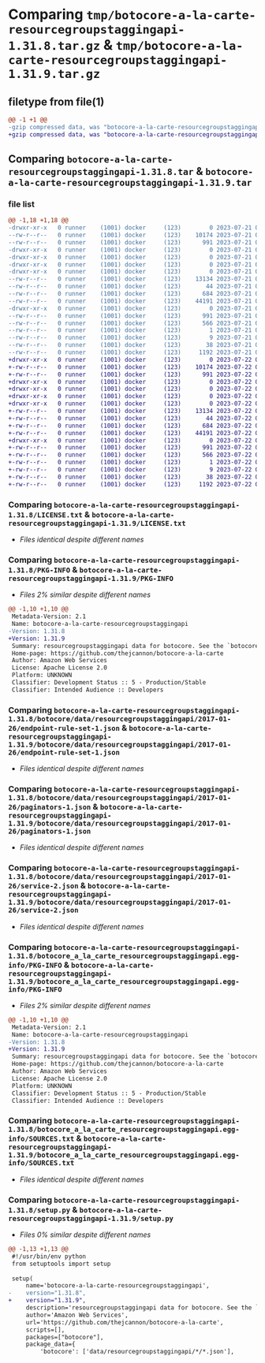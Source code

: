 # Comparing `tmp/botocore-a-la-carte-resourcegroupstaggingapi-1.31.8.tar.gz` & `tmp/botocore-a-la-carte-resourcegroupstaggingapi-1.31.9.tar.gz`

## filetype from file(1)

```diff
@@ -1 +1 @@
-gzip compressed data, was "botocore-a-la-carte-resourcegroupstaggingapi-1.31.8.tar", last modified: Fri Jul 21 01:21:50 2023, max compression
+gzip compressed data, was "botocore-a-la-carte-resourcegroupstaggingapi-1.31.9.tar", last modified: Sat Jul 22 01:20:51 2023, max compression
```

## Comparing `botocore-a-la-carte-resourcegroupstaggingapi-1.31.8.tar` & `botocore-a-la-carte-resourcegroupstaggingapi-1.31.9.tar`

### file list

```diff
@@ -1,18 +1,18 @@
-drwxr-xr-x   0 runner    (1001) docker     (123)        0 2023-07-21 01:21:50.475466 botocore-a-la-carte-resourcegroupstaggingapi-1.31.8/
--rw-r--r--   0 runner    (1001) docker     (123)    10174 2023-07-21 01:21:50.000000 botocore-a-la-carte-resourcegroupstaggingapi-1.31.8/LICENSE.txt
--rw-r--r--   0 runner    (1001) docker     (123)      991 2023-07-21 01:21:50.475466 botocore-a-la-carte-resourcegroupstaggingapi-1.31.8/PKG-INFO
-drwxr-xr-x   0 runner    (1001) docker     (123)        0 2023-07-21 01:21:50.475466 botocore-a-la-carte-resourcegroupstaggingapi-1.31.8/botocore/
-drwxr-xr-x   0 runner    (1001) docker     (123)        0 2023-07-21 01:21:50.475466 botocore-a-la-carte-resourcegroupstaggingapi-1.31.8/botocore/data/
-drwxr-xr-x   0 runner    (1001) docker     (123)        0 2023-07-21 01:21:50.475466 botocore-a-la-carte-resourcegroupstaggingapi-1.31.8/botocore/data/resourcegroupstaggingapi/
-drwxr-xr-x   0 runner    (1001) docker     (123)        0 2023-07-21 01:21:50.475466 botocore-a-la-carte-resourcegroupstaggingapi-1.31.8/botocore/data/resourcegroupstaggingapi/2017-01-26/
--rw-r--r--   0 runner    (1001) docker     (123)    13134 2023-07-21 01:21:06.000000 botocore-a-la-carte-resourcegroupstaggingapi-1.31.8/botocore/data/resourcegroupstaggingapi/2017-01-26/endpoint-rule-set-1.json
--rw-r--r--   0 runner    (1001) docker     (123)       44 2023-07-21 01:21:06.000000 botocore-a-la-carte-resourcegroupstaggingapi-1.31.8/botocore/data/resourcegroupstaggingapi/2017-01-26/examples-1.json
--rw-r--r--   0 runner    (1001) docker     (123)      684 2023-07-21 01:21:06.000000 botocore-a-la-carte-resourcegroupstaggingapi-1.31.8/botocore/data/resourcegroupstaggingapi/2017-01-26/paginators-1.json
--rw-r--r--   0 runner    (1001) docker     (123)    44191 2023-07-21 01:21:06.000000 botocore-a-la-carte-resourcegroupstaggingapi-1.31.8/botocore/data/resourcegroupstaggingapi/2017-01-26/service-2.json
-drwxr-xr-x   0 runner    (1001) docker     (123)        0 2023-07-21 01:21:50.475466 botocore-a-la-carte-resourcegroupstaggingapi-1.31.8/botocore_a_la_carte_resourcegroupstaggingapi.egg-info/
--rw-r--r--   0 runner    (1001) docker     (123)      991 2023-07-21 01:21:50.000000 botocore-a-la-carte-resourcegroupstaggingapi-1.31.8/botocore_a_la_carte_resourcegroupstaggingapi.egg-info/PKG-INFO
--rw-r--r--   0 runner    (1001) docker     (123)      566 2023-07-21 01:21:50.000000 botocore-a-la-carte-resourcegroupstaggingapi-1.31.8/botocore_a_la_carte_resourcegroupstaggingapi.egg-info/SOURCES.txt
--rw-r--r--   0 runner    (1001) docker     (123)        1 2023-07-21 01:21:50.000000 botocore-a-la-carte-resourcegroupstaggingapi-1.31.8/botocore_a_la_carte_resourcegroupstaggingapi.egg-info/dependency_links.txt
--rw-r--r--   0 runner    (1001) docker     (123)        9 2023-07-21 01:21:50.000000 botocore-a-la-carte-resourcegroupstaggingapi-1.31.8/botocore_a_la_carte_resourcegroupstaggingapi.egg-info/top_level.txt
--rw-r--r--   0 runner    (1001) docker     (123)       38 2023-07-21 01:21:50.475466 botocore-a-la-carte-resourcegroupstaggingapi-1.31.8/setup.cfg
--rw-r--r--   0 runner    (1001) docker     (123)     1192 2023-07-21 01:21:50.000000 botocore-a-la-carte-resourcegroupstaggingapi-1.31.8/setup.py
+drwxr-xr-x   0 runner    (1001) docker     (123)        0 2023-07-22 01:20:51.585328 botocore-a-la-carte-resourcegroupstaggingapi-1.31.9/
+-rw-r--r--   0 runner    (1001) docker     (123)    10174 2023-07-22 01:20:51.000000 botocore-a-la-carte-resourcegroupstaggingapi-1.31.9/LICENSE.txt
+-rw-r--r--   0 runner    (1001) docker     (123)      991 2023-07-22 01:20:51.585328 botocore-a-la-carte-resourcegroupstaggingapi-1.31.9/PKG-INFO
+drwxr-xr-x   0 runner    (1001) docker     (123)        0 2023-07-22 01:20:51.585328 botocore-a-la-carte-resourcegroupstaggingapi-1.31.9/botocore/
+drwxr-xr-x   0 runner    (1001) docker     (123)        0 2023-07-22 01:20:51.585328 botocore-a-la-carte-resourcegroupstaggingapi-1.31.9/botocore/data/
+drwxr-xr-x   0 runner    (1001) docker     (123)        0 2023-07-22 01:20:51.585328 botocore-a-la-carte-resourcegroupstaggingapi-1.31.9/botocore/data/resourcegroupstaggingapi/
+drwxr-xr-x   0 runner    (1001) docker     (123)        0 2023-07-22 01:20:51.585328 botocore-a-la-carte-resourcegroupstaggingapi-1.31.9/botocore/data/resourcegroupstaggingapi/2017-01-26/
+-rw-r--r--   0 runner    (1001) docker     (123)    13134 2023-07-22 01:20:09.000000 botocore-a-la-carte-resourcegroupstaggingapi-1.31.9/botocore/data/resourcegroupstaggingapi/2017-01-26/endpoint-rule-set-1.json
+-rw-r--r--   0 runner    (1001) docker     (123)       44 2023-07-22 01:20:09.000000 botocore-a-la-carte-resourcegroupstaggingapi-1.31.9/botocore/data/resourcegroupstaggingapi/2017-01-26/examples-1.json
+-rw-r--r--   0 runner    (1001) docker     (123)      684 2023-07-22 01:20:09.000000 botocore-a-la-carte-resourcegroupstaggingapi-1.31.9/botocore/data/resourcegroupstaggingapi/2017-01-26/paginators-1.json
+-rw-r--r--   0 runner    (1001) docker     (123)    44191 2023-07-22 01:20:09.000000 botocore-a-la-carte-resourcegroupstaggingapi-1.31.9/botocore/data/resourcegroupstaggingapi/2017-01-26/service-2.json
+drwxr-xr-x   0 runner    (1001) docker     (123)        0 2023-07-22 01:20:51.585328 botocore-a-la-carte-resourcegroupstaggingapi-1.31.9/botocore_a_la_carte_resourcegroupstaggingapi.egg-info/
+-rw-r--r--   0 runner    (1001) docker     (123)      991 2023-07-22 01:20:51.000000 botocore-a-la-carte-resourcegroupstaggingapi-1.31.9/botocore_a_la_carte_resourcegroupstaggingapi.egg-info/PKG-INFO
+-rw-r--r--   0 runner    (1001) docker     (123)      566 2023-07-22 01:20:51.000000 botocore-a-la-carte-resourcegroupstaggingapi-1.31.9/botocore_a_la_carte_resourcegroupstaggingapi.egg-info/SOURCES.txt
+-rw-r--r--   0 runner    (1001) docker     (123)        1 2023-07-22 01:20:51.000000 botocore-a-la-carte-resourcegroupstaggingapi-1.31.9/botocore_a_la_carte_resourcegroupstaggingapi.egg-info/dependency_links.txt
+-rw-r--r--   0 runner    (1001) docker     (123)        9 2023-07-22 01:20:51.000000 botocore-a-la-carte-resourcegroupstaggingapi-1.31.9/botocore_a_la_carte_resourcegroupstaggingapi.egg-info/top_level.txt
+-rw-r--r--   0 runner    (1001) docker     (123)       38 2023-07-22 01:20:51.585328 botocore-a-la-carte-resourcegroupstaggingapi-1.31.9/setup.cfg
+-rw-r--r--   0 runner    (1001) docker     (123)     1192 2023-07-22 01:20:51.000000 botocore-a-la-carte-resourcegroupstaggingapi-1.31.9/setup.py
```

### Comparing `botocore-a-la-carte-resourcegroupstaggingapi-1.31.8/LICENSE.txt` & `botocore-a-la-carte-resourcegroupstaggingapi-1.31.9/LICENSE.txt`

 * *Files identical despite different names*

### Comparing `botocore-a-la-carte-resourcegroupstaggingapi-1.31.8/PKG-INFO` & `botocore-a-la-carte-resourcegroupstaggingapi-1.31.9/PKG-INFO`

 * *Files 2% similar despite different names*

```diff
@@ -1,10 +1,10 @@
 Metadata-Version: 2.1
 Name: botocore-a-la-carte-resourcegroupstaggingapi
-Version: 1.31.8
+Version: 1.31.9
 Summary: resourcegroupstaggingapi data for botocore. See the `botocore-a-la-carte` package for more info.
 Home-page: https://github.com/thejcannon/botocore-a-la-carte
 Author: Amazon Web Services
 License: Apache License 2.0
 Platform: UNKNOWN
 Classifier: Development Status :: 5 - Production/Stable
 Classifier: Intended Audience :: Developers
```

### Comparing `botocore-a-la-carte-resourcegroupstaggingapi-1.31.8/botocore/data/resourcegroupstaggingapi/2017-01-26/endpoint-rule-set-1.json` & `botocore-a-la-carte-resourcegroupstaggingapi-1.31.9/botocore/data/resourcegroupstaggingapi/2017-01-26/endpoint-rule-set-1.json`

 * *Files identical despite different names*

### Comparing `botocore-a-la-carte-resourcegroupstaggingapi-1.31.8/botocore/data/resourcegroupstaggingapi/2017-01-26/paginators-1.json` & `botocore-a-la-carte-resourcegroupstaggingapi-1.31.9/botocore/data/resourcegroupstaggingapi/2017-01-26/paginators-1.json`

 * *Files identical despite different names*

### Comparing `botocore-a-la-carte-resourcegroupstaggingapi-1.31.8/botocore/data/resourcegroupstaggingapi/2017-01-26/service-2.json` & `botocore-a-la-carte-resourcegroupstaggingapi-1.31.9/botocore/data/resourcegroupstaggingapi/2017-01-26/service-2.json`

 * *Files identical despite different names*

### Comparing `botocore-a-la-carte-resourcegroupstaggingapi-1.31.8/botocore_a_la_carte_resourcegroupstaggingapi.egg-info/PKG-INFO` & `botocore-a-la-carte-resourcegroupstaggingapi-1.31.9/botocore_a_la_carte_resourcegroupstaggingapi.egg-info/PKG-INFO`

 * *Files 2% similar despite different names*

```diff
@@ -1,10 +1,10 @@
 Metadata-Version: 2.1
 Name: botocore-a-la-carte-resourcegroupstaggingapi
-Version: 1.31.8
+Version: 1.31.9
 Summary: resourcegroupstaggingapi data for botocore. See the `botocore-a-la-carte` package for more info.
 Home-page: https://github.com/thejcannon/botocore-a-la-carte
 Author: Amazon Web Services
 License: Apache License 2.0
 Platform: UNKNOWN
 Classifier: Development Status :: 5 - Production/Stable
 Classifier: Intended Audience :: Developers
```

### Comparing `botocore-a-la-carte-resourcegroupstaggingapi-1.31.8/botocore_a_la_carte_resourcegroupstaggingapi.egg-info/SOURCES.txt` & `botocore-a-la-carte-resourcegroupstaggingapi-1.31.9/botocore_a_la_carte_resourcegroupstaggingapi.egg-info/SOURCES.txt`

 * *Files identical despite different names*

### Comparing `botocore-a-la-carte-resourcegroupstaggingapi-1.31.8/setup.py` & `botocore-a-la-carte-resourcegroupstaggingapi-1.31.9/setup.py`

 * *Files 0% similar despite different names*

```diff
@@ -1,13 +1,13 @@
 #!/usr/bin/env python
 from setuptools import setup
 
 setup(
     name='botocore-a-la-carte-resourcegroupstaggingapi',
-    version="1.31.8",
+    version="1.31.9",
     description='resourcegroupstaggingapi data for botocore. See the `botocore-a-la-carte` package for more info.',
     author='Amazon Web Services',
     url='https://github.com/thejcannon/botocore-a-la-carte',
     scripts=[],
     packages=["botocore"],
     package_data={
         'botocore': ['data/resourcegroupstaggingapi/*/*.json'],
```

